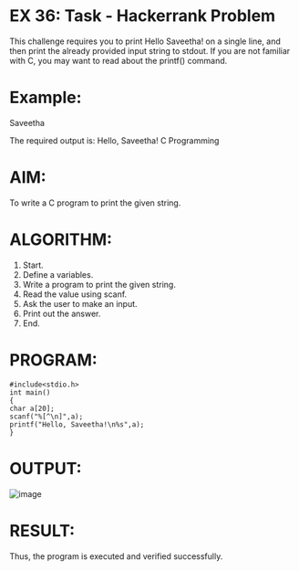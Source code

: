 
# EX 36: Task - Hackerrank Problem

This challenge requires you to print Hello Saveetha! on a single line, and then print the already provided input string to stdout. If you are not familiar with C, you may want to read about the printf() command.

# Example:

Saveetha

The required output is: Hello, Saveetha! C Programming

# AIM:
To write a C program to print the given string.
# ALGORITHM:
1. Start.
2. Define a variables.
3. Write a program to print the given string.
4. Read the value using scanf.
5. Ask the user to make an input.
6. Print out the answer.
7. End.
# PROGRAM:
```
#include<stdio.h>
int main()
{
char a[20];
scanf("%[^\n]",a);
printf("Hello, Saveetha!\n%s",a);
}
```
# OUTPUT:
![image](https://github.com/user-attachments/assets/271a45d4-a6ba-43c0-a45e-b529ef0e63e0)

# RESULT:
Thus, the program is executed and verified successfully.

